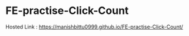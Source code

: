 # FE-practise-Click-Count

Hosted Link : https://manishbittu0999.github.io/FE-practise-Click-Count/
